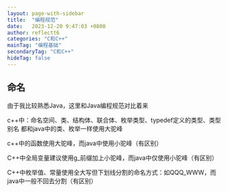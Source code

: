 ```yaml
---
layout: page-with-sidebar
title:  "编程规范"
date:   2023-12-20 9:47:03 +0800
author: reflectt6
categories: "C和C++"
mainTag: "编程基础"
secondaryTag: "C和C++"
hideTag: false
---
```


## 命名

由于我比较熟悉Java，这里和Java编程规范对比着来

c++中：命名空间、类、结构体、联合体、枚举类型、typedef定义的类型、类型别名 都和java中的类、枚举一样使用大驼峰

c++中的函数使用大驼峰，而java中使用小驼峰（有区别）

C++中全局变量建议使用g_前缀加上小驼峰，而java中仅使用小驼峰（有区别）

C++中枚举值、常量使用全大写但下划线分割的命名方式：如QQQ_WWW，而java中一般不回去分割（有区别）
